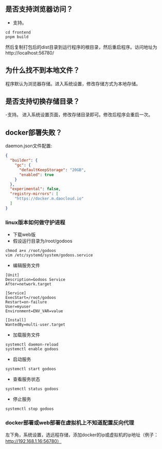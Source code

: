 ## 是否支持浏览器访问？
- 支持。
```
cd frontend
pnpm build
```
然后复制打包后的dist目录到运行程序的根目录，然后重启程序。访问地址为http://localhost:56780/

## 为什么找不到本地文件？
程序默认为浏览器存储。进入系统设置，修改存储方式为本地存储。

## 是否支持切换存储目录？
-支持。
进入系统设置页面，修改存储目录即可。修改后程序会重启一次。

## docker部署失败？
daemon.json文件配置:
```json
{
  "builder": {
    "gc": {
      "defaultKeepStorage": "20GB",
      "enabled": true
    }
  },
  "experimental": false,
  "registry-mirrors": [
    "https://docker.m.daocloud.io"
  ]
}

```

### linux版本如何做守护进程
- 下载web版
- 假设运行目录为/root/godoos
```
chmod a+x /root/godoos
vim /etc/systemd/system/godoos.service
```
- 编辑服务文件
```
[Unit]
Description=Godoos Service
After=network.target

[Service]
ExecStart=/root/godoos
Restart=on-failure
User=myuser
Environment=ENV_VAR=value

[Install]
WantedBy=multi-user.target
```
- 加载服务文件
```
systemctl daemon-reload
systemctl enable godoos
```
- 启动服务
```
systemctl start godoos
```
- 查看服务状态
```
systemctl status godoos
```
- 停止服务
```
systemctl stop godoos
```
### docker部署或web部署在虚拟机上不知道配置反向代理

左下角，系统设置，选远程存储，添加docker的ip或虚拟机的ip地址（例子：http://192.168.1.16:56780）

